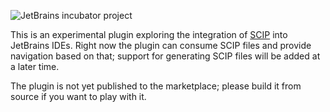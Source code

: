 ![JetBrains incubator project](http://jb.gg/badges/incubator.svg)

This is an experimental plugin exploring the integration of [SCIP](https://github.com/sourcegraph/scip)
into JetBrains IDEs. Right now the plugin can consume SCIP files and provide navigation based on that;
support for generating SCIP files will be added at a later time.

The plugin is not yet published to the marketplace; please build it from source if you want to play with it.
